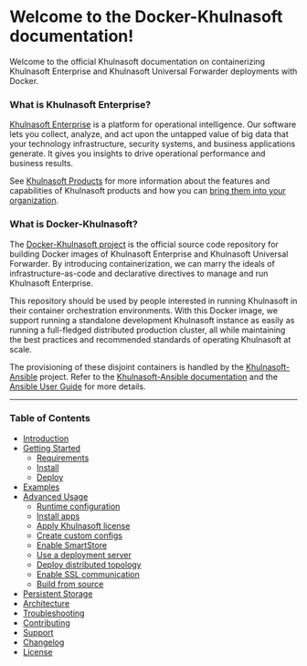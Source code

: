 # Welcome to the Docker-Khulnasoft documentation!

Welcome to the official Khulnasoft documentation on containerizing Khulnasoft Enterprise and Khulnasoft Universal Forwarder deployments with Docker.

### What is Khulnasoft Enterprise?
[Khulnasoft Enterprise](https://www.khulnasoft.com/en_us/software/khulnasoft-enterprise.html) is a platform for operational intelligence. Our software lets you collect, analyze, and act upon the untapped value of big data that your technology infrastructure, security systems, and business applications generate. It gives you insights to drive operational performance and business results.

See [Khulnasoft Products](https://www.khulnasoft.com/en_us/software.html) for more information about the features and capabilities of Khulnasoft products and how you can [bring them into your organization](https://www.khulnasoft.com/en_us/enterprise-data-platform.html).

### What is Docker-Khulnasoft?
The [Docker-Khulnasoft project](https://github.com/khulnasoft/docker-khulnasoft) is the official source code repository for building Docker images of Khulnasoft Enterprise and Khulnasoft Universal Forwarder. By introducing containerization, we can marry the ideals of infrastructure-as-code and declarative directives to manage and run Khulnasoft Enterprise.

This repository should be used by people interested in running Khulnasoft in their container orchestration environments. With this Docker image, we support running a standalone development Khulnasoft instance as easily as running a full-fledged distributed production cluster, all while maintaining the best practices and recommended standards of operating Khulnasoft at scale.

The provisioning of these disjoint containers is handled by the [Khulnasoft-Ansible](https://github.com/khulnasoft/khulnasoft-ansible) project. Refer to the [Khulnasoft-Ansible documentation](https://khulnasoft.github.io/khulnasoft-ansible/) and the [Ansible User Guide](https://docs.ansible.com/ansible/latest/user_guide/index.html) for more details.

---

### Table of Contents

* [Introduction](INTRODUCTION.md)
* [Getting Started](SETUP.md)
    * [Requirements](SETUP.md#requirements)
    * [Install](SETUP.md#install)
    * [Deploy](SETUP.md#deploy)
* [Examples](EXAMPLES.md)
* [Advanced Usage](ADVANCED.md)
    * [Runtime configuration](ADVANCED.md#runtime-configuration)
    * [Install apps](ADVANCED.md#install-apps)
    * [Apply Khulnasoft license](ADVANCED.md#apply-khulnasoft-license)
    * [Create custom configs](ADVANCED.md#create-custom-configs)
    * [Enable SmartStore](ADVANCED.md#enable-smartstore)
    * [Use a deployment server](ADVANCED.md#use-a-deployment-server)
    * [Deploy distributed topology](ADVANCED.md#deploy-distributed-topology)
    * [Enable SSL communication](ADVANCED.md#enable-ssl-internal-communication)
    * [Build from source](ADVANCED.md#build-from-source)
* [Persistent Storage](STORAGE_OPTIONS.md)
* [Architecture](ARCHITECTURE.md)
* [Troubleshooting](TROUBLESHOOTING.md)
* [Contributing](CONTRIBUTING.md)
* [Support](SUPPORT.md)
* [Changelog](CHANGELOG.md)
* [License](LICENSE.md)
